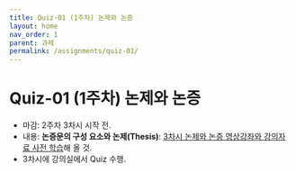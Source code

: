 ```yaml
---
title: Quiz-01 (1주차) 논제와 논증
layout: home
nav_order: 1
parent: 과제
permalink: /assignments/quiz-01/
---
```


# Quiz-01 (1주차) 논제와 논증

- 마감: 2주차 3차시 시작 전.
- 내용: **논증문의 구성 요소와 논제(Thesis)**: [3차시 논제와 논증 영상강좌와 강의자료 사전 학습](week02-03-01)해 올 것.
- 3차시에 강의실에서 Quiz 수행.
